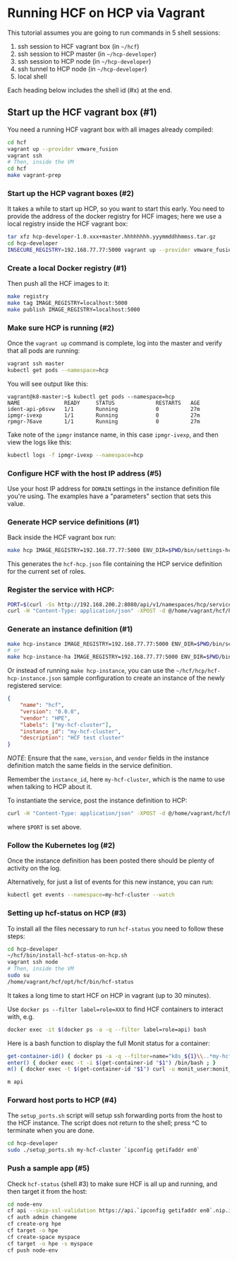 # Running HCF on HCP via Vagrant #

This tutorial assumes you are going to run commands in 5 shell sessions:

1. ssh session to HCF vagrant box (in `~/hcf`)
2. ssh session to HCP master (in `~/hcp-developer`)
3. ssh session to HCP node (in `~/hcp-developer`)
4. ssh tunnel to HCP node (in `~/hcp-developer`)
5. local shell

Each heading below includes the shell id (#x) at the end.

## Start up the HCF vagrant box (#1) ##

You need a running HCF vagrant box with all images already compiled:

```bash
cd hcf
vagrant up --provider vmware_fusion
vagrant ssh
# Then, inside the VM
cd hcf
make vagrant-prep
```

### Start up the HCP vagrant boxes (#2) ###

It takes a while to start up HCP, so you want to start this early.  You need to
provide the address of the docker registry for HCF images; here we use a local
registry inside the HCF vagrant box:

```bash
tar xfz hcp-developer-1.0.xxx+master.hhhhhhhh.yyymmddhhmmss.tar.gz
cd hcp-developer
INSECURE_REGISTRY=192.168.77.77:5000 vagrant up --provider vmware_fusion
```

### Create a local Docker registry (#1) ###

Then push all the HCF images to it:

```bash
make registry
make tag IMAGE_REGISTRY=localhost:5000
make publish IMAGE_REGISTRY=localhost:5000
```

### Make sure HCP is running (#2) ###

Once the `vagrant up` command is complete, log into the master and verify that
all pods are running:

```bash
vagrant ssh master
kubectl get pods --namespace=hcp
```

You will see output like this:

```
vagrant@k8-master:~$ kubectl get pods --namespace=hcp
NAME              READY     STATUS             RESTARTS   AGE
ident-api-p6svw   1/1       Running            0          27m
ipmgr-ivexp       1/1       Running            0          27m
rpmgr-76ave       1/1       Running            0          27m
```

Take note of the `ipmgr` instance name, in this case `ipmgr-ivexp`, and then
view the logs like this:

```bash
kubectl logs -f ipmgr-ivexp --namespace=hcp
```

### Configure HCF with the host IP address (#5) ###

Use your host IP address for `DOMAIN` settings in the instance
definition file you're using. The examples have a "parameters" section
that sets this value.

### Generate HCP service definitions (#1) ###

Back inside the HCF vagrant box run:

```bash
make hcp IMAGE_REGISTRY=192.168.77.77:5000 ENV_DIR=$PWD/bin/settings-hcp
```

This generates the `hcf-hcp.json` file containing the HCP service definition for
the current set of roles.

### Register the service with HCP:

```bash
PORT=$(curl -Ss http://192.168.200.2:8080/api/v1/namespaces/hcp/services/ipmgr | jq --raw-output '.spec.ports[0].nodePort')
curl -H "Content-Type: application/json" -XPOST -d @/home/vagrant/hcf/hcf-hcp.json http://192.168.200.3:$PORT/v1/services
```

### Generate an instance definition (#1) ###

```bash
make hcp-instance IMAGE_REGISTRY=192.168.77.77:5000 ENV_DIR=$PWD/bin/settings-hcp
# or
make hcp-instance-ha IMAGE_REGISTRY=192.168.77.77:5000 ENV_DIR=$PWD/bin/settings-hcp/ha
```

Or instead of running `make hcp-instance`, you can use the `~/hcf/hcp/hcf-hcp-instance.json` sample configuration to create an instance of the newly registered service:

```json
{
    "name": "hcf",
    "version": "0.0.0",
    "vendor": "HPE",
    "labels": ["my-hcf-cluster"],
    "instance_id": "my-hcf-cluster",
    "description": "HCF test cluster"
}
```

*NOTE*: Ensure that the `name`, `version`, and `vendor` fields in the instance definition match the same fields in the service definition.

Remember the `instance_id`, here `my-hcf-cluster`, which is the name to use when
talking to HCP about it.

To instantiate the service, post the instance definition to HCP:

```bash
curl -H "Content-Type: application/json" -XPOST -d @/home/vagrant/hcf/hcf-hcp-instance.json http://192.168.200.3:$PORT/v1/instances
```

where `$PORT` is set above.

### Follow the Kubernetes log (#2) ###

Once the instance definition has been posted there should be plenty of activity
on the log.

Alternatively, for just a list of events for this new instance, you can run:

```bash
kubectl get events --namespace=my-hcf-cluster --watch
```

### Setting up hcf-status on HCP (#3) ###

To install all the files necessary to run `hcf-status` you need to follow these steps:

```bash
cd hcp-developer
~/hcf/bin/install-hcf-status-on-hcp.sh
vagrant ssh node
# Then, inside the VM
sudo su
/home/vagrant/hcf/opt/hcf/bin/hcf-status
```

It takes a long time to start HCF on HCP in vagrant (up to 30 minutes).

Use `docker ps --filter label=role=XXX` to find HCF containers to interact with, e.g.

```bash
docker exec -it $(docker ps -a -q --filter label=role=api) bash
```

Here is a bash function to display the full Monit status for a container:

```bash
get-container-id() { docker ps -a -q --filter=name="k8s_${1}\\..*my-hcf-cluster" ; }
enter() { docker exec -t -i $(get-container-id "$1") /bin/bash ; }
m() { docker exec -t $(get-container-id "$1") curl -u monit_user:monit_password http://localhost:2822/_status ; }

m api
```

### Forward host ports to HCP (#4) ###

The `setup_ports.sh` script will setup ssh forwarding ports from the host to the
HCF instance. The script does not return to the shell; press ^C to terminate
when you are done.

```bash
cd hcp-developer
sudo ./setup_ports.sh my-hcf-cluster `ipconfig getifaddr en0`
```

### Push a sample app (#5) ###

Check `hcf-status` (shell #3) to make sure HCF is all up and running, and then
target it from the host:

```bash
cd node-env
cf api --skip-ssl-validation https://api.`ipconfig getifaddr en0`.nip.io
cf auth admin changeme
cf create-org hpe
cf target -o hpe
cf create-space myspace
cf target -o hpe -s myspace
cf push node-env
```
